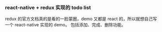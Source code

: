 ### react-native + redux 实现的 todo list
redux 的官方文档真的是看的一脸蒙圈，demo 又都是 react 的，所以就想自己写一个 react-native 实现的 demo。 包括添加、完成、删除功能。